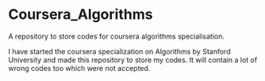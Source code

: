 # Coursera_Algorithms
A repository to store codes for coursera algorithms specialisation.

I have started the coursera specialization on Algorithms by Stanford University and made this repository to store my codes. It will contain a
lot of wrong codes too which were not accepted. 
